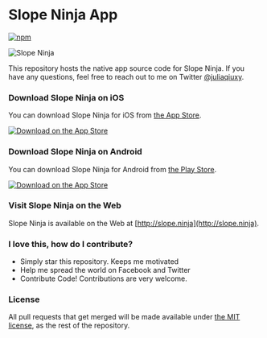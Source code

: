 # Slope Ninja App

[![npm](https://img.shields.io/github/license/slopeninja/slopeninja-native.svg)](https://github.com/slopeninja/slopeninja-native/blob/master/LICENSE.md)

![Slope Ninja](https://github.com/slopeninja/slopeninja-native/blob/master/.github/screenshot.png)

This repository hosts the native app source code for Slope Ninja. If you have any questions, feel free to reach out to me on Twitter [@juliaqiuxy](https://twitter.com/juliaqiuxy).

### Download Slope Ninja on iOS

You can download Slope Ninja for iOS from [the App Store](https://itunes.apple.com/us/app/slope-ninja/id1297809634?ls=1&mt=8).

[![Download on the App Store](https://github.com/slopeninja/slopeninja-native/blob/master/.github/appStore.svg)](https://itunes.apple.com/us/app/slope-ninja/id1297809634?ls=1&mt=8)

### Download Slope Ninja on Android

You can download Slope Ninja for Android from [the Play Store](https://play.google.com/store/apps/details?id=ninja.slope.app).

[![Download on the App Store](https://github.com/slopeninja/slopeninja-native/blob/master/.github/playStore.svg)](https://play.google.com/store/apps/details?id=ninja.slope.app)

### Visit Slope Ninja on the Web

Slope Ninja is available on the Web at [http://slope.ninja](http://slope.ninja).

<a name="contributing"/>

### I love this, how do I contribute?

* Simply star this repository. Keeps me motivated
* Help me spread the world on Facebook and Twitter
* Contribute Code! Contributions are very welcome.

<a name="license"/>

### License
All pull requests that get merged will be made available under [the MIT license](https://github.com/slopeninja/slopeninja-native/blob/master/LICENSE.md), as the rest of the repository.

